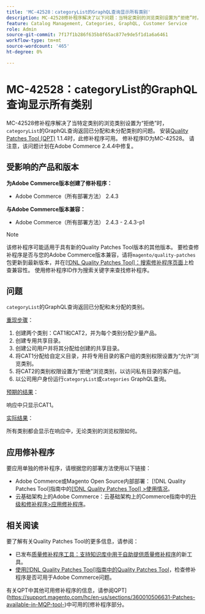 ```yaml
---
title: 'MC-42528：categoryList的GraphQL查询显示所有类别'
description: MC-42528修补程序解决了以下问题：当特定类别的浏览类别设置为“拒绝”时，“categoryList”的GraphQL查询会返回已分配和未分配的类别。 安装[Quality Patches Tool (QPT)](https://experienceleague.adobe.com/en/docs/commerce-knowledge-base/kb/announcements/commerce-announcements/magento-quality-patches-released-new-tool-to-self-serve-quality-patches) 1.1.4后，即可使用此修补程序。 修补程序ID为MC-42528。 请注意，该问题计划在Adobe Commerce 2.4.4中修复。
feature: Catalog Management, Categories, GraphQL, Customer Service
role: Admin
source-git-commit: 7f17f1b286f635b8f65ac877e9de5f1d1a6a6461
workflow-type: tm+mt
source-wordcount: '465'
ht-degree: 0%

---
```


# MC-42528：categoryList的GraphQL查询显示所有类别

MC-42528修补程序解决了当特定类别的浏览类别设置为“拒绝”时，`categoryList`的GraphQL查询返回已分配和未分配类别的问题。 安装[Quality Patches Tool (QPT)](https://experienceleague.adobe.com/en/docs/commerce-knowledge-base/kb/announcements/commerce-announcements/magento-quality-patches-released-new-tool-to-self-serve-quality-patches) 1.1.4时，此修补程序可用。 修补程序ID为MC-42528。 请注意，该问题计划在Adobe Commerce 2.4.4中修复。

## 受影响的产品和版本

**为Adobe Commerce版本创建了修补程序：**

* Adobe Commerce（所有部署方法） 2.4.3

**与Adobe Commerce版本兼容：**

* Adobe Commerce（所有部署方法） 2.4.3 - 2.4.3-p1

>[!NOTE]
>
>该修补程序可能适用于具有新的Quality Patches Tool版本的其他版本。 要检查修补程序是否与您的Adobe Commerce版本兼容，请将`magento/quality-patches`包更新到最新版本，并在[[!DNL Quality Patches Tool]：搜索修补程序页面](https://experienceleague.adobe.com/en/docs/commerce-knowledge-base/kb/announcements/commerce-announcements/magento-quality-patches-released-new-tool-to-self-serve-quality-patches)上检查兼容性。 使用修补程序ID作为搜索关键字来查找修补程序。

## 问题

`categoryList`的GraphQL查询返回已分配和未分配的类别。

<u>重现步骤</u>：

1. 创建两个类别：CAT1和CAT2，并为每个类别分配少量产品。
1. 创建专用共享目录。
1. 创建公司用户并将其分配给创建的共享目录。
1. 将CAT1分配给自定义目录，并将专用目录的客户组的类别权限设置为“允许”浏览类别。
1. 将CAT2的类别权限设置为“拒绝”浏览类别，以访问私有目录的客户组。
1. 以公司用户身份运行`categoryList`或`categories` GraphQL查询。

<u>预期的结果</u>：

响应中只显示CAT1。

<u>实际结果</u>：

所有类别都会显示在响应中，无论类别的浏览权限如何。

## 应用修补程序

要应用单独的修补程序，请根据您的部署方法使用以下链接：

* Adobe Commerce或Magento Open Source内部部署： [!DNL Quality Patches Tool]指南中的[[!DNL Quality Patches Tool] >使用情况](/help/tools/quality-patches-tool/usage.md)。
* 云基础架构上的Adobe Commerce：云基础架构上的Commerce指南中的[升级和修补程序>应用修补程序](https://experienceleague.adobe.com/docs/commerce-cloud-service/user-guide/develop/upgrade/apply-patches.html)。

## 相关阅读

要了解有关Quality Patches Tool的更多信息，请参阅：

* 已发布[质量修补程序工具：支持知识库中用于自助提供质量修补程序](https://experienceleague.adobe.com/en/docs/commerce-knowledge-base/kb/announcements/commerce-announcements/magento-quality-patches-released-new-tool-to-self-serve-quality-patches)的新工具。
* [使用[!DNL Quality Patches Tool]指南中的Quality Patches Tool](/help/tools/quality-patches-tool/patches-available-in-qpt/check-patch-for-magento-issue-with-magento-quality-patches.md)，检查修补程序是否可用于Adobe Commerce问题。

有关QPT中其他可用修补程序的信息，请参阅QPT](https://support.magento.com/hc/en-us/sections/360010506631-Patches-available-in-MQP-tool-)中可用的[修补程序部分。
